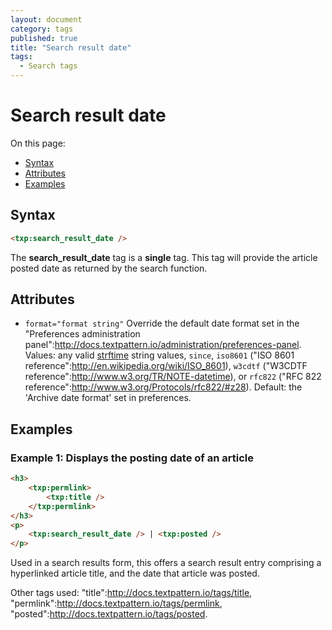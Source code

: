 ```yaml
---
layout: document
category: tags
published: true
title: "Search result date"
tags:
  - Search tags
---
```


# Search result date

On this page:

* [Syntax](#user-content-syntax)
* [Attributes](#user-content-attributes)
* [Examples](#user-content-examples)

## Syntax

```html
<txp:search_result_date />
```

The **search_result_date** tag is a __single__ tag. This tag will provide the article posted date as returned by the search function.

## Attributes

* `format="format string"`
Override the default date format set in the "Preferences administration panel":http://docs.textpattern.io/administration/preferences-panel.
Values: any valid [strftime](http://php.net/strftime) string values, `since`, `iso8601` ("ISO 8601 reference":http://en.wikipedia.org/wiki/ISO_8601), `w3cdtf` ("W3CDTF reference":http://www.w3.org/TR/NOTE-datetime), or `rfc822` ("RFC 822 reference":http://www.w3.org/Protocols/rfc822/#z28).
Default: the 'Archive date format' set in preferences.

## Examples

### Example 1: Displays the posting date of an article

```html
<h3>
    <txp:permlink>
        <txp:title />
    </txp:permlink>
</h3>
<p>
    <txp:search_result_date /> | <txp:posted />
</p>
```

Used in a search results form, this offers a search result entry comprising a hyperlinked article title, and the date that article was posted.

Other tags used: "title":http://docs.textpattern.io/tags/title, "permlink":http://docs.textpattern.io/tags/permlink, "posted":http://docs.textpattern.io/tags/posted.
